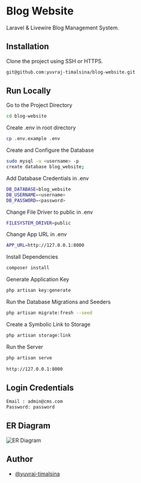 
# Blog Website

 Laravel & Livewire Blog Management System.

## Installation

Clone the project using SSH or HTTPS.

```bash
git@github.com:yuvraj-timalsina/blog-website.git
```
    
## Run Locally

Go to the Project Directory

```bash
cd blog-website
```

Create .env in root directory

```bash
cp .env.example .env
```

Create and Configure the Database

```bash
sudo mysql -u <username> -p
create database blog_website;
```
Add Database Credentials in .env

```bash
DB_DATABASE=blog_website
DB_USERNAME=<username>
DB_PASSWORD=<password>
```
Change File Driver to public in .env

```bash
FILESYSTEM_DRIVER=public
```
Change App URL in .env

```bash
APP_URL=http://127.0.0.1:8000
```

Install Dependencies

```bash
composer install
```

Generate Application Key

```bash
php artisan key:generate
```

Run the Database Migrations and Seeders

```bash
php artisan migrate:fresh --seed
```

Create a Symbolic Link to Storage

```bash
php artisan storage:link
```

Run the Server

```bash
php artisan serve
  
http://127.0.0.1:8000
```


## Login Credentials

```bash
Email : admin@cms.com
Password: password
```
## ER Diagram

![ER Diagram](https://github.com/yuvraj-timalsina/blog-task/blob/master/graph.png)
## Author

- [@yuvraj-timalsina](https://www.github.com/yuvraj-timalsina)
